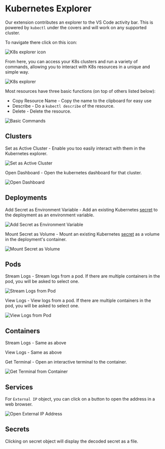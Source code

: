 # Kubernetes Explorer

Our extension contributes an explorer to the VS Code activity bar.  This is powered by `kubectl` under the covers and will work on any supported cluster.

To navigate there click on this icon:

![K8s explorer icon](images/explorerIcon.png)

From here, you can access your K8s clusters and run a variety of commands, allowing you to interact with K8s resources in a unique and simple way.

![K8s explorer](images/clusterExplorer.png)

Most resources have three basic functions (on top of others listed below):
- Copy Resource Name - Copy the name to the clipboard for easy use
- Describe - Do a `kubectl describe` of the resource.
- Delete - Delete the resource.

![Basic Commands](images/k8s-basic.png)

## Clusters

Set as Active Cluster - Enable you too easily interact with them in the Kubernetes explorer.

![Set as Active Cluster ](images/kubernetes-explorer/k8s-set.png)

Open Dashboard - Open the kubernetes dashboard for that cluster.

![Open Dashboard](images/kubernetes-explorer/k8s-open-dashboard.png)

## Deployments

Add Secret as Environment Variable - Add an existing Kubernetes [secret](https://kubernetes.io/docs/concepts/configuration/secret/) to the deployment as an environment variable.

![Add Secret as Environment Variable](images/kubernetes-explorer/addSecretAsEnv.gif)

Mount Secret as Volume - Mount an existing Kubernetes [secret](https://kubernetes.io/docs/concepts/configuration/secret/) as a volume in the deployment's container.

![Mount Secret as Volume](images/kubernetes-explorer/mountSecretAsVolume.gif)

## Pods

Stream Logs - Stream logs from a pod. If there are multiple containers in the pod, you will be asked to select one.

![Stream Logs from Pod](images/kubernetes-explorer/streamLogsFromPod.gif)

View Logs - View logs from a pod. If there are multiple containers in the pod, you will be asked to select one.

![View Logs from Pod](images/kubernetes-explorer/viewLogsFromPod.gif)

## Containers

Stream Logs - Same as above

View Logs - Same as above

Get Terminal - Open an interactive terminal to the container.

![Get Terminal from Container](images/kubernetes-explorer/getTerminalFromContainer.gif)

## Services

For `External IP` object, you can click on a button to open the address in a web browser.

![Open External IP Address](images/kubernetes-explorer/openExternalIP.gif)

## Secrets

Clicking on secret object will display the decoded secret as a file.
